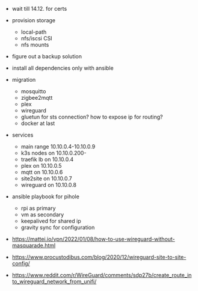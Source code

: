 - wait till 14.12. for certs
- provision storage
  - local-path
  - nfs/iscsi CSI
  - nfs mounts
- figure out a backup solution
- install all dependencies only with ansible

- migration
  - mosquitto
  - zigbee2mqtt
  - plex
  - wireguard
  - gluetun for sts connection? how to expose ip for routing?
  - docker at last

- services
  - main range 10.10.0.4-10.10.0.9
  - k3s nodes on 10.10.0.200-
  - traefik lb on 10.10.0.4
  - plex on 10.10.0.5
  - mqtt on 10.10.0.6
  - site2site on 10.10.0.7
  - wireguard on 10.10.0.8

- ansible playbook for pihole
  - rpi as primary
  - vm as secondary
  - keepalived for shared ip
  - gravity sync for configuration

- https://mattei.io/vpn/2022/01/08/how-to-use-wireguard-without-masquarade.html
- https://www.procustodibus.com/blog/2020/12/wireguard-site-to-site-config/
- https://www.reddit.com/r/WireGuard/comments/sdp27b/create_route_into_wireguard_network_from_unifi/
